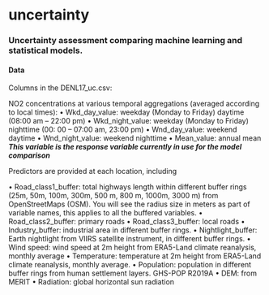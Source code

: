 # uncertainty
### Uncertainty assessment comparing machine learning and statistical models. 
#### Data
Columns in the DENL17_uc.csv:

NO2 concentrations at various temporal aggregations (averaged according to local times):
•	Wkd_day_value: weekday (Monday to Friday) daytime (08:00 am – 22:00 pm) 
•	Wkd_night_value: weekday (Monday to Friday) nighttime (00: 00 – 07:00 am, 23:00 pm)
•	Wnd_day_value: weekend daytime
•	Wnd_night_value: weekend nighttime
•	Mean_value: annual mean ***This variable is the response variable currently in use for the model comparison***

Predictors are provided at each location, including

•	Road_class1_buffer: total highways length within different buffer rings (25m, 50m, 100m, 300m, 500 m, 800 m, 1000m, 3000 m) from OpenStreetMaps (OSM). You will see the radius size in meters as part of variable names, this applies to all the buffered variables.
•	Road_class2_buffer: primary roads
•	Road_class3_buffer: local roads
•	Industry_buffer: industrial area in different buffer rings. 
•	Nightlight_buffer: Earth nightlight from VIIRS satellite instrument, in different buffer rings.
•	Wind speed: wind speed at 2m height from ERA5-Land climate reanalysis, monthly average
•	Temperature: temperature at 2m height from ERA5-Land climate reanalysis, monthly average.
•	Population: population in different buffer rings from human settlement layers. GHS-POP R2019A
•	DEM: from MERIT
•	Radiation: global horizontal sun radiation

